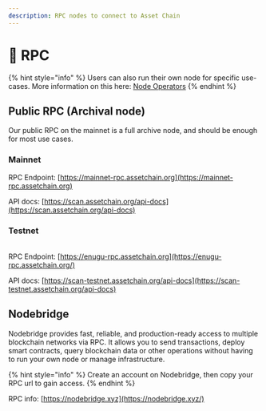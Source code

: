 ```yaml
---
description: RPC nodes to connect to Asset Chain
---
```


# 🧱 RPC

{% hint style="info" %}
Users can also run their own node for specific use-cases. More information on this here: [Node Operators](operate-a-node.md)
{% endhint %}

## Public RPC (Archival node) <a href="#public-rpc-archival-node" id="public-rpc-archival-node"></a>

Our public RPC on the mainnet is a full archive node, and should be enough for most use cases.

### Mainnet

RPC Endpoint: [https://mainnet-rpc.assetchain.org](https://mainnet-rpc.assetchain.org)

API docs: [https://scan.assetchain.org/api-docs](https://scan.assetchain.org/api-docs)

### Testnet

\
RPC Endpoint: [https://enugu-rpc.assetchain.org](https://enugu-rpc.assetchain.org/)

API docs: [https://scan-testnet.assetchain.org/api-docs](https://scan-testnet.assetchain.org/api-docs)



## Nodebridge <a href="#tenderly" id="tenderly"></a>

Nodebridge provides fast, reliable, and production-ready access to multiple blockchain networks via RPC. It allows you to send transactions, deploy smart contracts, query blockchain data or other operations without having to run your own node or manage infrastructure.

{% hint style="info" %}
Create an account on Nodebridge, then copy your RPC url to gain access.
{% endhint %}

RPC info: [https://nodebridge.xyz](https://nodebridge.xyz/)
